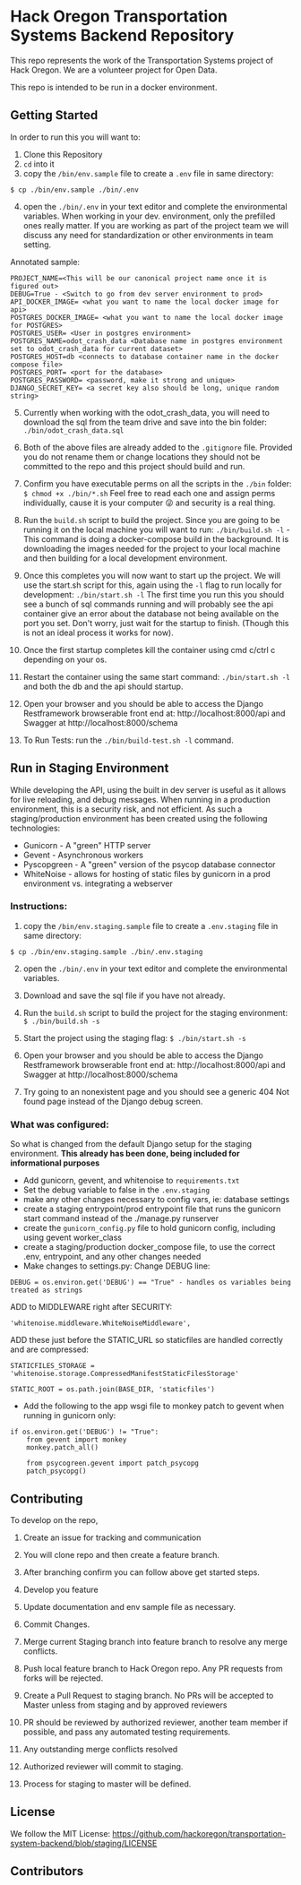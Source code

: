 # Hack Oregon Transportation Systems Backend Repository

This repo represents the work of the Transportation Systems project of Hack Oregon. We are a volunteer project for Open Data.

This repo is intended to be run in a docker environment.

## Getting Started

In order to run this you will want to:

1. Clone this Repository
2. `cd` into it
3. copy the `/bin/env.sample` file to create a `.env` file in same directory:
```
$ cp ./bin/env.sample ./bin/.env
```
4. open the `./bin/.env` in your text editor and complete the environmental variables. When working in your dev. environment, only the prefilled ones really matter. If you are working as part of the project team we will discuss any need for standardization or other environments in team setting.

Annotated sample:

```
PROJECT_NAME=<This will be our canonical project name once it is figured out>
DEBUG=True - <Switch to go from dev server environment to prod>
API_DOCKER_IMAGE= <what you want to name the local docker image for api>
POSTGRES_DOCKER_IMAGE= <what you want to name the local docker image for POSTGRES>
POSTGRES_USER= <User in postgres environment>
POSTGRES_NAME=odot_crash_data <Database name in postgres environment set to odot_crash_data for current dataset>
POSTGRES_HOST=db <connects to database container name in the docker compose file>
POSTGRES_PORT= <port for the database>
POSTGRES_PASSWORD= <password, make it strong and unique>
DJANGO_SECRET_KEY= <a secret key also should be long, unique random string>
```

5. Currently when working with the odot_crash_data, you will need to download the sql from the team drive and save into the bin folder: `./bin/odot_crash_data.sql`

6. Both of the above files are already added to the `.gitignore` file. Provided you do not rename them or change locations they should not be committed to the repo and this project should build and run.

7. Confirm you have executable perms on all the scripts in the `./bin` folder: `$ chmod +x ./bin/*.sh` Feel free to read each one and assign perms individually, cause it is your computer :stuck_out_tongue_winking_eye: and security is a real thing.

8. Run the `build.sh` script to build the project. Since you are going to be running it on the local machine you will want to run: `./bin/build.sh -l` - This command is doing a docker-compose build in the background. It is downloading the images needed for the project to your local machine and then building for a local development environment.

9. Once this completes you will now want to start up the project. We will use the start.sh script for this, again using the `-l` flag to run locally for development:  `./bin/start.sh -l` The first time you run this you should see a bunch of sql commands running and will probably see the api container give an error about the database not being available on the port you set. Don't worry, just wait for the startup to finish. (Though this is not an ideal process it works for now).

10. Once the first startup completes kill the container using cmd c/ctrl c depending on your os.

11. Restart the container using the same start command:  `./bin/start.sh -l` and both the db and the api should startup.

12. Open your browser and you should be able to access the Django Restframework browserable front end at: http://localhost:8000/api and Swagger at http://localhost:8000/schema

13. To Run Tests: run the `./bin/build-test.sh -l` command.

## Run in Staging Environment

While developing the API, using the built in dev server is useful as it allows for live reloading, and debug messages. When running in a production environment, this is a security risk, and not efficient. As such a staging/production environment has been created using the following technologies:

* Gunicorn - A "green" HTTP server
* Gevent - Asynchronous workers
* Pyscopgreen - A "green" version of the psycop database connector
* WhiteNoise - allows for hosting of static files by gunicorn in a prod environment vs. integrating a webserver

### Instructions:

1. copy the `/bin/env.staging.sample` file to create a `.env.staging` file in same directory:
```
$ cp ./bin/env.staging.sample ./bin/.env.staging
```

2. open the `./bin/.env` in your text editor and complete the environmental variables.

3. Download and save the sql file if you have not already.

4. Run the `build.sh` script to build the project for the staging environment: `$ ./bin/build.sh -s`

5. Start the project using the staging flag: `$ ./bin/start.sh -s`

6.  Open your browser and you should be able to access the Django Restframework browserable front end at: http://localhost:8000/api and Swagger at http://localhost:8000/schema

7. Try going to an nonexistent page and you should see a generic 404 Not found page instead of the Django debug screen.

### What was configured:

So what is changed from the default Django setup for the staging environment. **This already has been done, being included for informational purposes**

* Add gunicorn, gevent, and whitenoise to `requirements.txt`
* Set the debug variable to false in the `.env.staging`
* make any other changes necessary to config vars, ie: database settings
* create a staging entrypoint/prod entrypoint file that runs the gunicorn start command instead of the ./manage.py runserver
* create the `gunicorn_config.py` file to hold gunicorn config, including using gevent worker_class
* create a staging/production docker_compose file, to use the correct .env, entrypoint, and any other changes needed
* Make changes to settings.py:
Change DEBUG line:

```
DEBUG = os.environ.get('DEBUG') == "True" - handles os variables being treated as strings
```
ADD to MIDDLEWARE right after SECURITY:

```
'whitenoise.middleware.WhiteNoiseMiddleware',
```
ADD these just before the STATIC_URL so staticfiles are handled correctly and are compressed:

```
STATICFILES_STORAGE = 'whitenoise.storage.CompressedManifestStaticFilesStorage'

STATIC_ROOT = os.path.join(BASE_DIR, 'staticfiles')
```
* Add the following to the app wsgi file to monkey patch to gevent when running in gunicorn only:

```
if os.environ.get('DEBUG') != "True":
    from gevent import monkey
    monkey.patch_all()

    from psycogreen.gevent import patch_psycopg
    patch_psycopg()
```

## Contributing

To develop on the repo,

1. Create an issue for tracking and communication

2. You will clone repo and then create a feature branch.

3. After branching confirm you can follow above get started steps.

4. Develop you feature

5. Update documentation and env sample file as necessary.

6. Commit Changes.

7. Merge current Staging branch into feature branch to resolve any merge conflicts.

8. Push local feature branch to Hack Oregon repo. Any PR requests from forks will be rejected.

9. Create a Pull Request to staging branch. No PRs will be accepted to Master unless from staging and by approved reviewers

10. PR should be reviewed by authorized reviewer, another team member if possible, and pass any automated testing requirements.

11. Any outstanding merge conflicts resolved

12. Authorized reviewer will commit to staging.

13. Process for staging to master will be defined.

## License

We follow the MIT License: https://github.com/hackoregon/transportation-system-backend/blob/staging/LICENSE

## Contributors

<To Be added>
